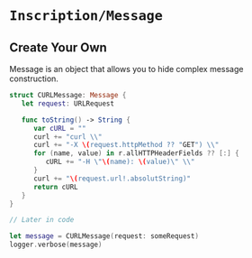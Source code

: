 # ``Inscription/Message``

## Create Your Own

Message is an object that allows you to hide complex message construction.

```swift
struct CURLMessage: Message {
   let request: URLRequest

   func toString() -> String {
      var cURL = ""
      curl += "curl \\"
      curl += "-X \(request.httpMethod ?? "GET") \\"
      for (name, value) in r.allHTTPHeaderFields ?? [:] {
         cURL += "-H \"\(name): \(value)\" \\"
      }
      curl += "\(request.url!.absolutString)"
      return cURL
   }
}

// Later in code

let message = CURLMessage(request: someRequest)
logger.verbose(message)
```
